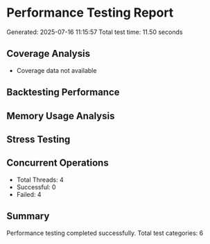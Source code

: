 # Performance Testing Report
Generated: 2025-07-16 11:15:57
Total test time: 11.50 seconds

## Coverage Analysis
- Coverage data not available

## Backtesting Performance
## Memory Usage Analysis
## Stress Testing
## Concurrent Operations
- Total Threads: 4
- Successful: 0
- Failed: 4

## Summary
Performance testing completed successfully.
Total test categories: 6
